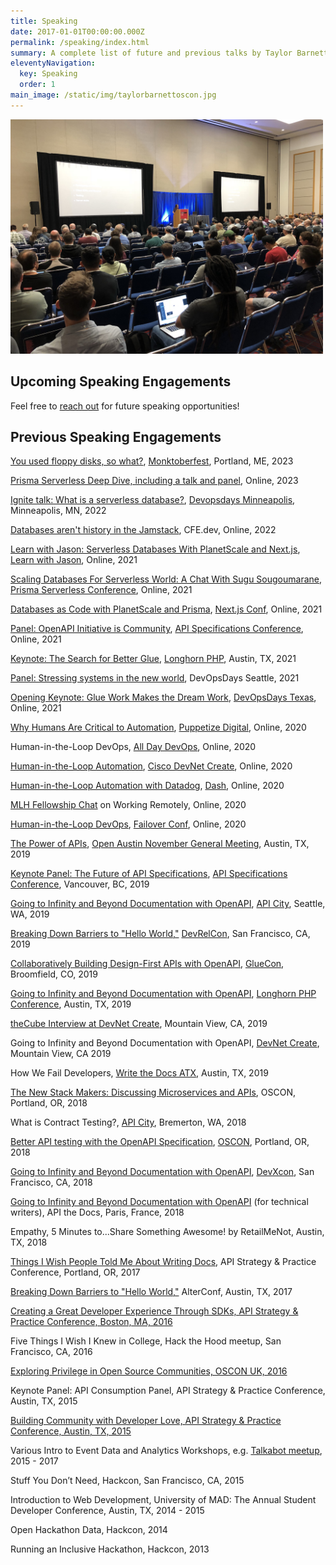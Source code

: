```yaml
---
title: Speaking
date: 2017-01-01T00:00:00.000Z
permalink: /speaking/index.html
summary: A complete list of future and previous talks by Taylor Barnett
eleventyNavigation:
  key: Speaking
  order: 1
main_image: /static/img/taylorbarnettoscon.jpg
---
```

<img src="/static/img/taylorbarnettoscon.jpg" alt="Speaking at OSCON 2018" width="500"/>

## Upcoming Speaking Engagements

Feel free to [reach out](https://taylorbar.net/contact/) for future speaking opportunities!

## Previous Speaking Engagements
[You used floppy disks, so what?](https://noti.st/tbarn/O1Eq32/you-used-floppy-disks-so-what), [Monktoberfest](https://monktoberfest.com/), Portland, ME, 2023

[Prisma Serverless Deep Dive, including a talk and panel](https://www.youtube.com/watch?v=p7qrsP12wWs), Online, 2023

[Ignite talk: What is a serverless database?](https://noti.st/tbarn/mVfsIS/what-is-a-serverless-database), [Devopsdays Minneapolis](https://devopsdays.org/events/2022-minneapolis/welcome/), Minneapolis, MN, 2022

[Databases aren't history in the Jamstack](https://cfe.dev/events/databases-and-the-jamstack/), CFE.dev, Online, 2022

[Learn with Jason: Serverless Databases With PlanetScale and Next.js](https://youtu.be/IUn2gdrPxeE), [Learn with Jason](https://www.learnwithjason.dev/), Online, 2021

[Scaling Databases For Serverless World: A Chat With Sugu Sougoumarane](https://youtu.be/zhwNekUuYdk), [Prisma Serverless Conference](https://www.prisma.io/serverless), Online, 2021

[Databases as Code with PlanetScale and Prisma](https://youtu.be/5JpKZfPx-1k), [Next.js Conf](https://nextjs.org/conf), Online, 2021

[Panel: OpenAPI Initiative is Community](https://youtu.be/HIOdTkY09qQ), [API Specifications Conference](https://events.linuxfoundation.org/openapi-asc/), Online, 2021

[Keynote: The Search for Better Glue](https://www.longhornphp.com/sessions/#/the-search-for-better-glue), [Longhorn PHP](https://www.longhornphp.com/), Austin, TX, 2021

[Panel: Stressing systems in the new world](https://youtu.be/MkMoA82zpFE), DevOpsDays Seattle, 2021

[Opening Keynote: Glue Work Makes the Dream Work](https://noti.st/tbarn/wAj998/glue-work-makes-the-dream-work), [DevOpsDays Texas](https://devopsdays.org/events/2021-texas/), Online, 2021

[Why Humans Are Critical to Automation](https://youtu.be/hsLKbyyCXT4), [Puppetize Digital](https://digital.puppetize.com/s/landing-page4/home), Online, 2020

Human-in-the-Loop DevOps, [All Day DevOps](https://www.alldaydevops.com/), Online, 2020

[Human-in-the-Loop Automation](https://youtu.be/qm_9KgDaB2A), [Cisco DevNet Create](https://developer.cisco.com/devnetcreate/2020), Online, 2020

[Human-in-the-Loop Automation with Datadog](https://youtu.be/u2kNmbB7rAc), [Dash](https://www.dashcon.io/), Online, 2020

[MLH Fellowship Chat](https://fellowship.mlh.io/) on Working Remotely, Online, 2020

[Human-in-the-Loop DevOps](https://noti.st/tbarn/f4UjZF/human-in-the-loop-devops), [Failover Conf](https://failover-conf.heysummit.com/), Online, 2020

[The Power of APIs](https://noti.st/tbarn/FykyMB/the-power-of-apis), [Open Austin November General Meeting](https://www.open-austin.org/), Austin, TX, 2019

[Keynote Panel: The Future of API Specifications](https://asc2019.sched.com/event/T8k6/keynote-panel-the-future-of-api-specifications-marc-andre-giroux-github-fran-mendez-asyncapi-initiative-taylor-barnett-transposit-kevin-swiber-software-engineering-leader-and-moderated-by-steven-willmot), [API Specifications Conference](https://apispecs.io), Vancouver, BC, 2019

[Going to Infinity and Beyond Documentation with OpenAPI](https://noti.st/tbarn/Dbbd32/going-to-infinity-and-beyond-documentation-with-openapi-specification-api-city-edition), [API City](https://2019.apicity.io/), Seattle, WA, 2019

[Breaking Down Barriers to "Hello World,"](https://noti.st/tbarn/nYB5cI/breaking-down-barriers-to-hello-world) [DevRelCon](https://sf2019.devrel.net/), San Francisco, CA, 2019

[Collaboratively Building Design-First APIs with OpenAPI](https://noti.st/tbarn/yvLI2G/collaboratively-building-design-first-apis-with-openapi), [GlueCon](http://gluecon.com/), Broomfield, CO, 2019

[Going to Infinity and Beyond Documentation with OpenAPI](https://noti.st/tbarn/CQtwrT/going-to-infinity-and-beyond-documentation-with-openapi-specification-longhorn-php-edition), [Longhorn PHP Conference](https://www.longhornphp.com/), Austin, TX, 2019

[theCube Interview at DevNet Create](https://youtu.be/dhopbZaQcY4?t=102), Mountain View, CA, 2019

Going to Infinity and Beyond Documentation with OpenAPI, [DevNet Create](https://developer.cisco.com/devnetcreate/2019), Mountain View, CA 2019

How We Fail Developers, [Write the Docs ATX](https://www.meetup.com/WriteTheDocs-ATX-Meetup/), Austin, TX, 2019

[The New Stack Makers: Discussing Microservices and APIs](https://thenewstack.io/discussing-microservices-and-apis-with-stoplight-ios-taylor-barnett/), OSCON, Portland, OR, 2018

What is Contract Testing?, [API City](https://apicity.io), Bremerton, WA, 2018

[Better API testing with the OpenAPI Specification](https://noti.st/tbarn/hSJJUS/better-api-testing-with-the-openapi-specification), [OSCON](https://conferences.oreilly.com/oscon/oscon-or), Portland, OR, 2018

[Going to Infinity and Beyond Documentation with OpenAPI](https://devrel.net/developer-experience/going-to-infinity-and-beyond-documentation-with-openapi), [DevXcon](http://devxcon.com/), San Francisco, CA, 2018

[Going to Infinity and Beyond Documentation with OpenAPI](https://youtu.be/deeaBRAF0J4) (for technical writers), API the Docs, Paris, France, 2018

Empathy, 5 Minutes to...Share Something Awesome! by RetailMeNot, Austin, TX, 2018

[Things I Wish People Told Me About Writing Docs](https://www.slideshare.net/taylorsoitgoes/things-i-wish-people-told-me-about-writing-docs), API Strategy & Practice Conference, Portland, OR, 2017

[Breaking Down Barriers to "Hello World,"](https://www.slideshare.net/taylorsoitgoes/breaking-down-barriers-to-hello-world-79181115) AlterConf, Austin, TX, 2017

[Creating a Great Developer Experience Through SDKs, API Strategy & Practice Conference, Boston, MA, 2016](http://www.slideshare.net/taylorsoitgoes/creating-a-great-developer-experience-through-sdks)

Five Things I Wish I Knew in College, Hack the Hood meetup, San Francisco, CA, 2016

[Exploring Privilege in Open Source Communities, OSCON UK, 2016](./talks/privilege-and-open-source-communities.html)

Keynote Panel: API Consumption Panel, API Strategy & Practice Conference, Austin, TX, 2015

[Building Community with Developer Love, API Strategy & Practice Conference, Austin, TX, 2015](http://www.slideshare.net/taylorsoitgoes/building-community-with-developer-love-57894221)

Various Intro to Event Data and Analytics Workshops, e.g. [Talkabot meetup](https://youtu.be/tBLWw-C3OdM), 2015 - 2017

Stuff You Don’t Need, Hackcon, San Francisco, CA, 2015

Introduction to Web Development, University of MAD: The Annual Student Developer Conference, Austin, TX, 2014 - 2015

Open Hackathon Data, Hackcon, 2014

Running an Inclusive Hackathon, Hackcon, 2013
